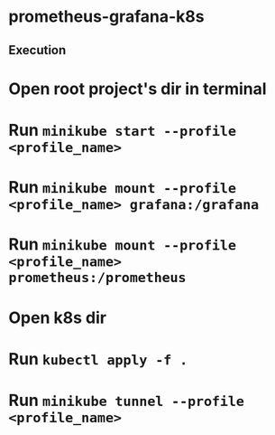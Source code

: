 # prometheus-grafana-k8s

## Execution
# Open root project's dir in terminal
# Run `minikube start --profile <profile_name>`
# Run `minikube mount --profile <profile_name> grafana:/grafana`
# Run `minikube mount --profile <profile_name> prometheus:/prometheus`
# Open k8s dir
# Run `kubectl apply -f .`
# Run `minikube tunnel --profile <profile_name>`
